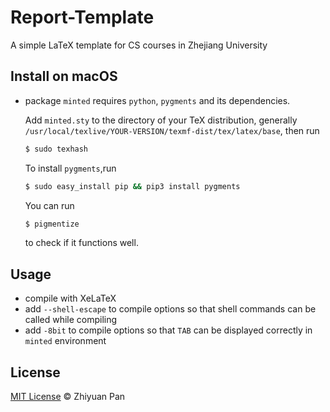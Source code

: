 # Report-Template
A simple LaTeX template for CS courses in Zhejiang University

## Install on macOS
* package `minted` requires `python`, `pygments` and its dependencies.

  Add `minted.sty` to the directory of your TeX distribution, generally `/usr/local/texlive/YOUR-VERSION/texmf-dist/tex/latex/base`, then run
  
  ```bash
  $ sudo texhash
  ```
  
  To install `pygments`,run
  
  ```bash
  $ sudo easy_install pip && pip3 install pygments
  ```
  
  You can run 
  ```bash
  $ pigmentize
  ``` 
  to check if it functions well.
## Usage
* compile with XeLaTeX
* add `--shell-escape` to compile options so that shell commands can be called while compiling
* add `-8bit` to compile options so that `TAB` can be displayed correctly in `minted` environment

## License
[MIT License](LICENSE) © Zhiyuan Pan
